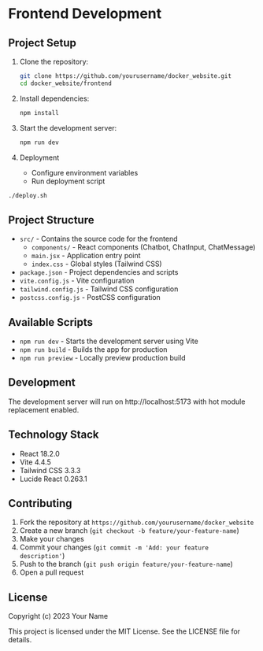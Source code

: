 # Frontend Development

## Project Setup

1. Clone the repository:
    ```sh
    git clone https://github.com/yourusername/docker_website.git
    cd docker_website/frontend
    ```

2. Install dependencies:
    ```sh
    npm install
    ```

3. Start the development server:
    ```sh
    npm run dev
    ```
4. Deployment
    * Configure environment variables
    * Run deployment script
```bash
./deploy.sh
```


## Project Structure

- `src/` - Contains the source code for the frontend
  - `components/` - React components (Chatbot, ChatInput, ChatMessage)
  - `main.jsx` - Application entry point
  - `index.css` - Global styles (Tailwind CSS)
- `package.json` - Project dependencies and scripts
- `vite.config.js` - Vite configuration
- `tailwind.config.js` - Tailwind CSS configuration
- `postcss.config.js` - PostCSS configuration

## Available Scripts

- `npm run dev` - Starts the development server using Vite
- `npm run build` - Builds the app for production
- `npm run preview` - Locally preview production build

## Development

The development server will run on http://localhost:5173 with hot module replacement enabled.

## Technology Stack

- React 18.2.0
- Vite 4.4.5
- Tailwind CSS 3.3.3
- Lucide React 0.263.1

## Contributing

1. Fork the repository at `https://github.com/yourusername/docker_website`
2. Create a new branch (`git checkout -b feature/your-feature-name`)
3. Make your changes
4. Commit your changes (`git commit -m 'Add: your feature description'`)
5. Push to the branch (`git push origin feature/your-feature-name`)
6. Open a pull request

## License

Copyright (c) 2023 Your Name

This project is licensed under the MIT License. See the LICENSE file for details.
